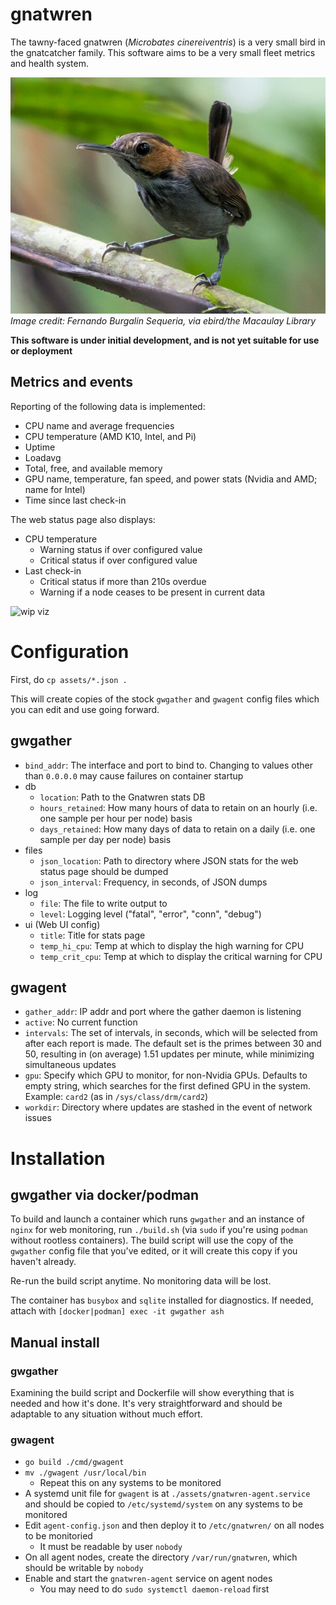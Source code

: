 # gnatwren
The tawny-faced gnatwren (_Microbates cinereiventris_) is a very small bird
in the gnatcatcher family. This software aims to be a very small fleet
metrics and health system.

[![Image of a tawny-faced gnatwren, perched on a twig](https://github.com/firepear/gnatwren/blob/main/assets/tfgw.jpg)](https://ebird.org/species/tafgna1)  
_Image credit: Fernando Burgalin Sequeria, via ebird/the Macaulay Library_

**This software is under initial development, and is not yet suitable
for use or deployment**

## Metrics and events

Reporting of the following data is implemented:

- CPU name and average frequencies
- CPU temperature (AMD K10, Intel, and Pi)
- Uptime
- Loadavg
- Total, free, and available memory
- GPU name, temperature, fan speed, and power stats (Nvidia and AMD; name for Intel)
- Time since last check-in

The web status page also displays:

- CPU temperature
  - Warning status if over configured value
  - Critical status if over configured value
- Last check-in
  - Critical status if more than 210s overdue
  - Warning if a node ceases to be present in current data

![wip viz](https://i.imgur.com/fWPAxVU.png)



# Configuration

First, do `cp assets/*.json .`

This will create copies of the stock `gwgather` and `gwagent` config
files which you can edit and use going forward.

## gwgather

- `bind_addr`: The interface and port to bind to. Changing to
  values other than `0.0.0.0` may cause failures on container startup
- db
  - `location`: Path to the Gnatwren stats DB
  - `hours_retained`: How many hours of data to retain on an hourly
    (i.e. one sample per hour per node) basis
  - `days_retained`: How many days of data to retain on a daily
    (i.e. one sample per day per node) basis
- files
  - `json_location`: Path to directory where JSON stats for the web
    status page should be dumped
  - `json_interval`: Frequency, in seconds, of JSON dumps
- log
  - `file`: The file to write output to
  - `level`: Logging level ("fatal", "error", "conn", "debug")
- ui (Web UI config)
  - `title`: Title for stats page
  - `temp_hi_cpu`: Temp at which to display the high warning for CPU
  - `temp_crit_cpu`: Temp at which to display the critical warning for CPU

## gwagent

- `gather_addr`: IP addr and port where the gather daemon is listening
- `active`: No current function
- `intervals`: The set of intervals, in seconds, which will be
  selected from after each report is made. The default set is the
  primes between 30 and 50, resulting in (on average) 1.51 updates per
  minute, while minimizing simultaneous updates
- `gpu`: Specify which GPU to monitor, for non-Nvidia GPUs. Defaults
  to empty string, which searches for the first defined GPU in the
  system. Example: `card2` (as in `/sys/class/drm/card2`)
- `workdir`: Directory where updates are stashed in the event of
  network issues



# Installation

## gwgather via docker/podman

To build and launch a container which runs `gwgather` and an instance
of `nginx` for web monitoring, run `./build.sh` (via `sudo` if you're
using `podman` without rootless containers). The build script will use
the copy of the `gwgather` config file that you've edited, or it will
create this copy if you haven't already.

Re-run the build script anytime. No monitoring data will be lost.

The container has `busybox` and `sqlite` installed for diagnostics. If
needed, attach with `[docker|podman] exec -it gwgather ash`

## Manual install

### gwgather

Examining the build script and Dockerfile will show everything that is
needed and how it's done. It's very straightforward and should be
adaptable to any situation without much effort.

### gwagent

- `go build ./cmd/gwagent`
- `mv ./gwagent /usr/local/bin`
  - Repeat this on any systems to be monitored
- A systemd unit file for `gwagent` is at
  `./assets/gnatwren-agent.service` and should be copied to
  `/etc/systemd/system` on any systems to be monitored
- Edit `agent-config.json` and then deploy it to `/etc/gnatwren/` on
  all nodes to be monitoried
  - It must be readable by user `nobody`
- On all agent nodes, create the directory `/var/run/gnatwren`, which
  should be writable by `nobody`
- Enable and start the `gnatwren-agent` service on agent nodes
  - You may need to do `sudo systemctl daemon-reload` first
